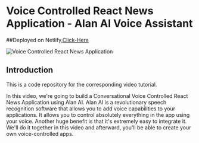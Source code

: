 # Voice Controlled React News Application - Alan AI Voice Assistant

##Deployed on Netlify,[Click-Here](https://newsappbyjagjiwan.netlify.app/)

![Voice Controlled React News Application](https://i.ibb.co/gb0RktT/Screenshot-75.png)

## Introduction
This is a code repository for the corresponding video tutorial. 

In this video, we're going to build a Conversational Voice Controlled React News Application using Alan AI. Alan AI is a revolutionary speech recognition software that allows you to add voice capabilities to your applications. It allows you to control absolutely everything in the app using your voice. Another huge benefit is that it's extremely easy to integrate it. We'll do it together in this video and afterward, you'll be able to create your own voice-controlled apps.  

